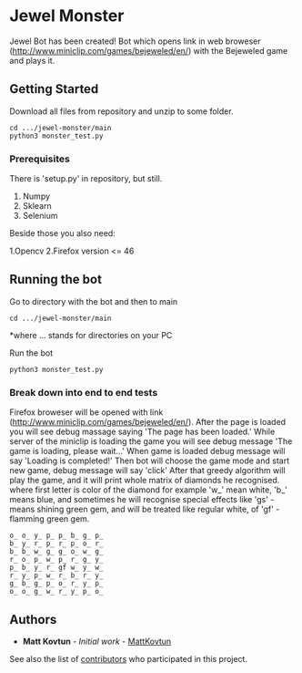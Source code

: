 # Jewel Monster

Jewel Bot has been created!
Bot which opens link in web broweser (http://www.miniclip.com/games/bejeweled/en/)
with the Bejeweled game and plays it. 

## Getting Started

Download all files from repository and unzip to some folder.

```
cd .../jewel-monster/main
python3 monster_test.py
```

### Prerequisites

There is 'setup.py' in repository, but still.

1. Numpy
2. Sklearn
3. Selenium

Beside those you also need:

1.Opencv
2.Firefox version <= 46

## Running the bot

Go to directory with the bot and then to main 

```
cd .../jewel-monster/main
```

*where ... stands for directories on your PC

Run the bot 

```
python3 monster_test.py
```

### Break down into end to end tests

Firefox broweser will be opened with link (http://www.miniclip.com/games/bejeweled/en/).
After the page is loaded you will see debug massage saying 'The page has been loaded.'
While server of the miniclip is loading the game you will see debug message 'The game is loading, please wait...'
When game is loaded debug message will say 'Loading is completed!'
Then bot will choose the game mode and start new game, debug message will say 'click'
After that greedy algorithm will play the game, and it will print whole matrix of diamonds he recognised.
where first letter is color of the diamond for example 'w_' mean white, 'b_' means blue, and sometimes he will recognise special 
effects like 'gs' - means shining green gem, and will be treated like regular white, of 'gf' - flamming green gem.

```
o_ o_ y_ p_ p_ b_ g_ p_
b_ y_ r_ p_ r_ p_ o_ r_
b_ b_ w_ g_ g_ o_ w_ g_
r_ o_ p_ w_ p_ r_ g_ y_
p_ b_ y_ r_ gf w_ y_ w_
r_ y_ p_ w_ r_ b_ r_ y_
g_ b_ g_ p_ o_ r_ y_ p_
o_ o_ g_ w_ r_ y_ p_ o_

```

## Authors

* **Matt Kovtun** - *Initial work* - [MattKovtun](https://github.com/MattKovtun)

See also the list of [contributors](https://github.com/your/project/contributors) who participated in this project.



